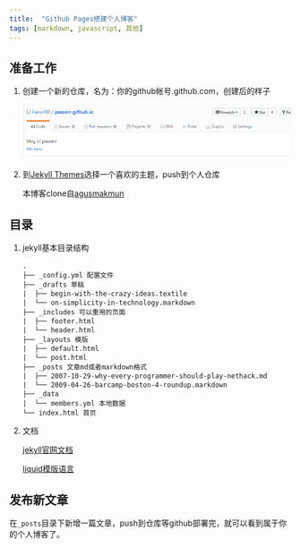 ```yaml
---
title:  "Github Pages搭建个人博客"
tags: [markdown, javascript, 其他]
---
```


## 准备工作

1. 创建一个新的仓库，名为：你的github帐号.github.com，创建后的样子

    ![新建仓库][1]

2. 到[Jekyll Themes](http://jekyllthemes.org/)选择一个喜欢的主题，push到个人仓库   
   
    本博客clone自[agusmakmun](https://github.com/agusmakmun/agusmakmun.github.io)

## 目录
1. jekyll基本目录结构  

    ```
    .   
    ├── _config.yml 配置文件  
    ├── _drafts 草稿  
    |  ├── begin-with-the-crazy-ideas.textile  
    |  └── on-simplicity-in-technology.markdown  
    ├── _includes 可以重用的页面  
    |  ├── footer.html  
    |  └── header.html  
    ├── _layouts 模版  
    |  ├── default.html  
    |  └── post.html  
    ├── _posts 文章md或者markdown格式  
    |  ├── 2007-10-29-why-every-programmer-should-play-nethack.md  
    |  └── 2009-04-26-barcamp-boston-4-roundup.markdown  
    ├── _data  
    |  └── members.yml 本地数据  
    └── index.html 首页
    ```

2. 文档  

    [jekyll官网文档](http://jekyll.com.cn/docs/home/)
    
    [liquid模版语言](https://shopify.github.io/liquid/)

## 发布新文章
在`_posts`目录下新增一篇文章，push到仓库等github部署完，就可以看到属于你的个人博客了。

[1]: /assets/2017/05-22/repository.png
